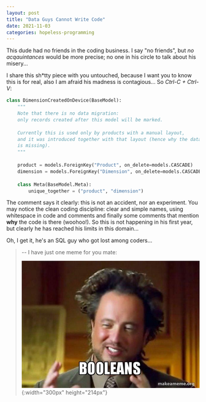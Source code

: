 ```yaml
---
layout: post
title: "Data Guys Cannot Write Code"
date: 2021-11-03
categories: hopeless-programming
---
```


This dude had no friends in the coding business. I say "no friends", but *no
acqauintances* would be more precise; no one in his circle to talk about his
misery...

I share this sh\*tty piece with you untouched, because I want you to know this
is for real, also I am afraid his madness is contagious... So *Ctrl-C + Ctrl-V*:

```python
class DimensionCreatedOnDevice(BaseModel):
    """
    Note that there is no data migration:
    only records created after this model will be marked.

    Currently this is used only by products with a manual layout,
    and it was introduced together with that layout (hence why the data migration
    is missing).
    """

    product = models.ForeignKey("Product", on_delete=models.CASCADE)
    dimension = models.ForeignKey("Dimension", on_delete=models.CASCADE)

    class Meta(BaseModel.Meta):
        unique_together = ("product", "dimension")
```

The comment says it clearly: this is not an accident, nor an experiment. You may
notice the clean coding discipline: clear and simple names, using whitespace in
code and comments and finally some comments that mention **why** the code is
there (woohoo!). So this is not happening in his first year, but clearly he has
reached his limits in this domain...

Oh, I get it, he's an SQL guy who got lost among coders...

> -- I have just one meme for you mate:
>
> ![booleans](/res/booleans.jpeg){:width="300px" height="214px"}

